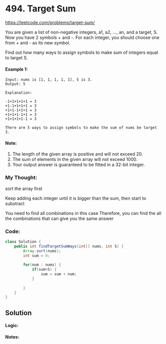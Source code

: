 # 494. Target Sum

https://leetcode.com/problems/target-sum/

You are given a list of non-negative integers, a1, a2, ..., an, and a target, S. Now you have 2 symbols + and -. For each integer, you should choose one from + and - as its new symbol.

Find out how many ways to assign symbols to make sum of integers equal to target S.

#### Example 1:
```
Input: nums is [1, 1, 1, 1, 1], S is 3. 
Output: 5

Explanation: 

-1+1+1+1+1 = 3
+1-1+1+1+1 = 3
+1+1-1+1+1 = 3
+1+1+1-1+1 = 3
+1+1+1+1-1 = 3

There are 5 ways to assign symbols to make the sum of nums be target 3.
```

#### Note:

1. The length of the given array is positive and will not exceed 20.
2. The sum of elements in the given array will not exceed 1000.
3. Your output answer is guaranteed to be fitted in a 32-bit integer.



### My Thought: 
sort the array first 

Keep adding each integer until it is bigger than the sum, then start to substract

You need to find all combinations in this case
Therefore, you can find the all the combinations that can give you the same answer

### Code: 
```java
class Solution {
    public int findTargetSumWays(int[] nums, int S) {
        Array.sort(nums); 
        int sum = 0; 
        
        for(num : nums) {
            if(sum<S) {
                sum = sum + num; 
            }
            
        }
    }
}

```    


## Solution


#### Logic: 

#### Notes: 


